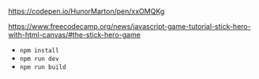 https://codepen.io/HunorMarton/pen/xxOMQKg

https://www.freecodecamp.org/news/javascript-game-tutorial-stick-hero-with-html-canvas/#the-stick-hero-game

- `npm install`
- `npm run dev`
- `npm run build`
